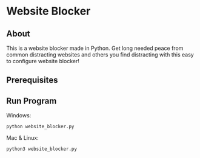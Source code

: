 # Website Blocker

## About

This is a website blocker made in Python. Get long needed peace from common distracting websites and others you find distracting with this easy to configure website blocker!

## Prerequisites

## Run Program

Windows:

```
python website_blocker.py
```

Mac & Linux:

```
python3 website_blocker.py
```
